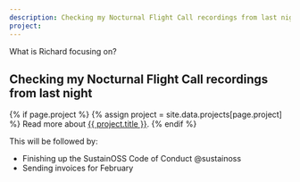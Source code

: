 ```yaml
---
description: Checking my Nocturnal Flight Call recordings from last night
project: 
---
```


What is Richard focusing on?

## Checking my Nocturnal Flight Call recordings from last night

{% if page.project %}
  {% assign project = site.data.projects[page.project] %}
  Read more about <a href="https://burntfen.com/projects/{{ page.project }}">{{ project.title }}</a>.
{% endif %}

This will be followed by:

- Finishing up the SustainOSS Code of Conduct @sustainoss
- Sending invoices for February

